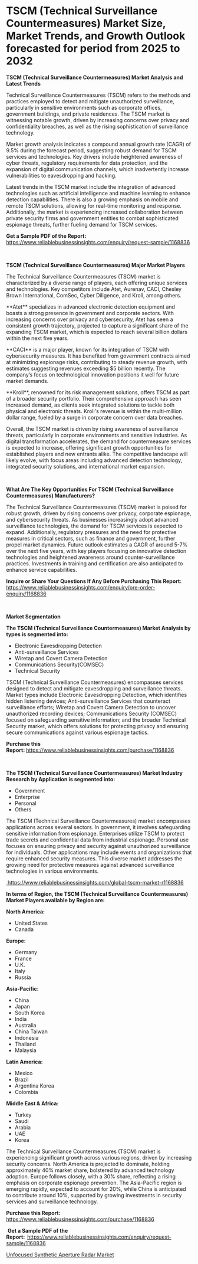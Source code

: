 <p><h1>TSCM (Technical Surveillance Countermeasures) Market Size, Market Trends, and Growth Outlook forecasted for period from 2025 to 2032</h1></p><p><strong>TSCM (Technical Surveillance Countermeasures) Market Analysis and Latest Trends</strong></p>
<p><p>Technical Surveillance Countermeasures (TSCM) refers to the methods and practices employed to detect and mitigate unauthorized surveillance, particularly in sensitive environments such as corporate offices, government buildings, and private residences. The TSCM market is witnessing notable growth, driven by increasing concerns over privacy and confidentiality breaches, as well as the rising sophistication of surveillance technology.</p><p>Market growth analysis indicates a compound annual growth rate (CAGR) of 9.5% during the forecast period, suggesting robust demand for TSCM services and technologies. Key drivers include heightened awareness of cyber threats, regulatory requirements for data protection, and the expansion of digital communication channels, which inadvertently increase vulnerabilities to eavesdropping and hacking.</p><p>Latest trends in the TSCM market include the integration of advanced technologies such as artificial intelligence and machine learning to enhance detection capabilities. There is also a growing emphasis on mobile and remote TSCM solutions, allowing for real-time monitoring and response. Additionally, the market is experiencing increased collaboration between private security firms and government entities to combat sophisticated espionage threats, further fueling demand for TSCM services.</p></p>
<p><strong>Get a Sample PDF of the Report:&nbsp;</strong> <a href="https://www.reliablebusinessinsights.com/enquiry/request-sample/1168836?utm_campaign=2275&utm_medium=2&utm_source=Github&utm_content=ia&utm_term=15022025&utm_id=tscm-technical-surveillance-countermeasures">https://www.reliablebusinessinsights.com/enquiry/request-sample/1168836</a></p>
<p>&nbsp;</p>
<p><strong>TSCM (Technical Surveillance Countermeasures) Major Market Players</strong></p>
<p><p>The Technical Surveillance Countermeasures (TSCM) market is characterized by a diverse range of players, each offering unique services and technologies. Key competitors include Atet, Aurenav, CACI, Chesley Brown International, ComSec, Cyber Diligence, and Kroll, among others.</p><p>**Atet** specializes in advanced electronic detection equipment and boasts a strong presence in government and corporate sectors. With increasing concerns over privacy and cybersecurity, Atet has seen a consistent growth trajectory, projected to capture a significant share of the expanding TSCM market, which is expected to reach several billion dollars within the next five years.</p><p>**CACI** is a major player, known for its integration of TSCM with cybersecurity measures. It has benefited from government contracts aimed at minimizing espionage risks, contributing to steady revenue growth, with estimates suggesting revenues exceeding $5 billion recently. The company’s focus on technological innovation positions it well for future market demands.</p><p>**Kroll**, renowned for its risk management solutions, offers TSCM as part of a broader security portfolio. Their comprehensive approach has seen increased demand, as clients seek integrated solutions to tackle both physical and electronic threats. Kroll's revenue is within the multi-million dollar range, fueled by a surge in corporate concern over data breaches.</p><p>Overall, the TSCM market is driven by rising awareness of surveillance threats, particularly in corporate environments and sensitive industries. As digital transformation accelerates, the demand for countermeasure services is expected to increase, offering significant growth opportunities for established players and new entrants alike. The competitive landscape will likely evolve, with focus areas including advanced detection technology, integrated security solutions, and international market expansion.</p></p>
<p>&nbsp;</p>
<p><strong>What Are The Key Opportunities For TSCM (Technical Surveillance Countermeasures) Manufacturers?</strong></p>
<p><p>The Technical Surveillance Countermeasures (TSCM) market is poised for robust growth, driven by rising concerns over privacy, corporate espionage, and cybersecurity threats. As businesses increasingly adopt advanced surveillance technologies, the demand for TSCM services is expected to expand. Additionally, regulatory pressures and the need for protective measures in critical sectors, such as finance and government, further propel market dynamics. Future outlook estimates a CAGR of around 5-7% over the next five years, with key players focusing on innovative detection technologies and heightened awareness around counter-surveillance practices. Investments in training and certification are also anticipated to enhance service capabilities.</p></p>
<p><strong>Inquire or Share Your Questions If Any Before Purchasing This Report:</strong> <a href="https://www.reliablebusinessinsights.com/enquiry/pre-order-enquiry/1168836?utm_campaign=2275&utm_medium=2&utm_source=Github&utm_content=ia&utm_term=15022025&utm_id=tscm-technical-surveillance-countermeasures">https://www.reliablebusinessinsights.com/enquiry/pre-order-enquiry/1168836</a></p>
<p>&nbsp;</p>
<p><strong>Market Segmentation</strong></p>
<p><strong>The TSCM (Technical Surveillance Countermeasures) Market Analysis by types is segmented into:</strong></p>
<p><ul><li>Electronic Eavesdropping Detection</li><li>Anti-surveillance Services</li><li>Wiretap and Covert Camera Detection</li><li>Communications Security(COMSEC)</li><li>Technical Security</li></ul></p>
<p><p>TSCM (Technical Surveillance Countermeasures) encompasses services designed to detect and mitigate eavesdropping and surveillance threats. Market types include Electronic Eavesdropping Detection, which identifies hidden listening devices; Anti-surveillance Services that counteract surveillance efforts; Wiretap and Covert Camera Detection to uncover unauthorized recording devices; Communications Security (COMSEC) focused on safeguarding sensitive information; and the broader Technical Security market, which offers solutions for protecting privacy and ensuring secure communications against various espionage tactics.</p></p>
<p><strong>Purchase this Report:&nbsp;</strong><a href="https://www.reliablebusinessinsights.com/purchase/1168836?utm_campaign=2275&utm_medium=2&utm_source=Github&utm_content=ia&utm_term=15022025&utm_id=tscm-technical-surveillance-countermeasures">https://www.reliablebusinessinsights.com/purchase/1168836</a></p>
<p>&nbsp;</p>
<p><strong>The TSCM (Technical Surveillance Countermeasures) Market Industry Research by Application is segmented into:</strong></p>
<p><ul><li>Government</li><li>Enterprise</li><li>Personal</li><li>Others</li></ul></p>
<p><p>The TSCM (Technical Surveillance Countermeasures) market encompasses applications across several sectors. In government, it involves safeguarding sensitive information from espionage. Enterprises utilize TSCM to protect trade secrets and confidential data from industrial espionage. Personal use focuses on ensuring privacy and security against unauthorized surveillance for individuals. Other applications may include events and organizations that require enhanced security measures. This diverse market addresses the growing need for protective measures against advanced surveillance technologies in various environments.</p></p>
<p><a href="https://www.reliablebusinessinsights.com/global-tscm-market-r1168836?utm_campaign=2275&utm_medium=2&utm_source=Github&utm_content=ia&utm_term=15022025&utm_id=tscm-technical-surveillance-countermeasures">&nbsp;https://www.reliablebusinessinsights.com/global-tscm-market-r1168836</a></p>
<p><strong>In terms of Region, the TSCM (Technical Surveillance Countermeasures) Market Players available by Region are:</strong></p>
<p>
    <p> <strong> North America: </strong>
        <ul>
            <li>United States</li>
            <li>Canada</li>
        </ul>
        </p> 
    <p> <strong> Europe: </strong>
        <ul>
            <li>Germany</li>
            <li>France</li>
            <li>U.K.</li>
            <li>Italy</li>
            <li>Russia</li>
        </ul>
        </p> 
    <p> <strong> Asia-Pacific: </strong>
        <ul>
            <li>China</li>
            <li>Japan</li>
            <li>South Korea</li>
            <li>India</li>
            <li>Australia</li>
            <li>China Taiwan</li>
            <li>Indonesia</li>
            <li>Thailand</li>
            <li>Malaysia</li>
        </ul>
        </p> 
    <p> <strong> Latin America: </strong>
        <ul>
            <li>Mexico</li>
            <li>Brazil</li>
            <li>Argentina Korea</li>
            <li>Colombia</li>
        </ul>
        </p> 
    <p> <strong> Middle East & Africa: </strong>
        <ul>
            <li>Turkey</li>
            <li>Saudi</li>
            <li>Arabia</li>
            <li>UAE</li>
            <li>Korea</li>
        </ul>
    </p>
    </p>
<p><p>The Technical Surveillance Countermeasures (TSCM) market is experiencing significant growth across various regions, driven by increasing security concerns. North America is projected to dominate, holding approximately 40% market share, bolstered by advanced technology adoption. Europe follows closely, with a 30% share, reflecting a rising emphasis on corporate espionage prevention. The Asia-Pacific region is emerging rapidly, expected to account for 20%, while China is anticipated to contribute around 10%, supported by growing investments in security services and surveillance technology.</p></p>
<p><strong>Purchase this Report: </strong><a href="https://www.reliablebusinessinsights.com/purchase/1168836?utm_campaign=2275&utm_medium=2&utm_source=Github&utm_content=ia&utm_term=15022025&utm_id=tscm-technical-surveillance-countermeasures">https://www.reliablebusinessinsights.com/purchase/1168836</a></p>
<p>&nbsp;<strong>Get a Sample PDF of the Report:&nbsp;&nbsp;</strong><a href="https://www.reliablebusinessinsights.com/enquiry/request-sample/1168836?utm_campaign=2275&utm_medium=2&utm_source=Github&utm_content=ia&utm_term=15022025&utm_id=tscm-technical-surveillance-countermeasures">https://www.reliablebusinessinsights.com/enquiry/request-sample/1168836</a></p>
<p><strong></strong></p>
<p><p><a href="https://github.com/maclarensidney/Market-Research-Report-List-1/blob/main/unfocused-synthetic-aperture-radar-market.md?utm_campaign=2275&utm_medium=2&utm_source=Github&utm_content=ia&utm_term=15022025&utm_id=tscm-technical-surveillance-countermeasures">Unfocused Synthetic Aperture Radar Market</a></p></p>